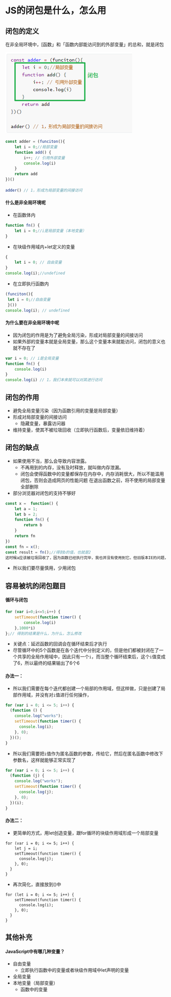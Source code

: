 # JS的闭包是什么，怎么用

## 闭包的定义

在非全局环境中，[函数」和「函数内部能访问到的外部变量」的总和，就是闭包

![image-20220610102431234](../../assets/image-20220610102431234.png)

```javascript
const adder = (funciton(){
	let i = 0;//局部变量
	function add() {
		i++; // 引用外部变量
		console.log(i)
	}
	return add
})()

adder() // 1，形成为局部变量的间接访问
```



#### 什么是非全局环境呢

- 在函数体内

```javascript
function fn() {
    let i = 0;//i是局部变量（本地变量）
}
```

- 在块级作用域内+let定义的变量

```javascript
{
    let i = 0; // 自由变量
}
console.log(i);//undefined
```

- 在立即执行函数内

```javascript
(funciton(){
 let i = 0;//自由变量
 }())
console.log(i); // undefined
```

#### 为什么要在非全局环境中呢

- 因为闭包的作用是为了避免全局污染，形成对局部变量的间接访问
- 如果外部的变量本就是全局变量，那么这个变量本来就能访问，闭包的意义也就不存在了

```javascript
var i = 0; // i是全局变量
function fn() {
    console.log(i)
}
console.log(i) // 1，我们本来就可以对其进行访问
```

## 闭包的作用

- 避免全局变量污染（因为函数引用的变量是局部变量）
- 形成对局部变量的间接访问
  - 隐藏变量，暴露访问器
- 维持变量，使其不被垃圾回收（立即执行函数后，变量依旧维持着）

## 闭包的缺点

- 如果使用不当，那么会导致内容泄露。
  - 不再用到的内存，没有及时释放，就叫做内存泄漏。
  - 闭包会使得函数中的变量都保存在内存中，内存消耗很大，所以不能滥用闭包，否则会造成网页的性能问题
    在退出函数之前，将不使用的局部变量全部删除
- 部分浏览器对闭包的支持不够好

```javascript
const x =  function() {
    let a = 1;
    let b = 2;
    function fn() {
        return b
    }
    return fn
})
const fn = x();
const result = fn();//得到b的值，也就是2
这时候a应该被垃圾回收了，因为函数已经执行完毕，我也并没有使用到它。但旧版本IE的问题，导致a继续保留着，这就造成了额外的内存泄露

```

- 所以我们要尽量慎用，少用闭包

## 容易被坑的闭包题目

#### 循环与闭包

```javascript
for (var i=0;i<=5;i++) {
    setTimeout(function timer() {
        console.log(i)
    },1000*i)
};// 得到的结果是什么，为什么，怎么修改
```

- 关键点：延迟函数的回调会在循环结束后才执行
- 尽管循环中的5个函数是在各个迭代中分别定义的，但是他们都被封闭在了一个共享的全局作用域中，因此只有一个`i`，而当整个循环结束后，这个`i`值变成了6，所以最终的结果输出了6个6

#### 办法一：

- 所以我们需要在每个迭代都创建一个局部的作用域，但这样做，只是创建了局部作用域，并没有对`i`值进行任何操作，

```javascript
for (var i = 0; i <= 5; i++) {
  (function () {
    console.log("works");
    setTimeout(function timer() {
      console.log(i);
    }, 0);
  })();
}
```

- 所以我们需要把`i`值作为匿名函数的参数，传给它，然后在匿名函数中修改下参数名，这样就能够正常实现了

```javascript
for (var i = 0; i <= 5; i++) {
  (function (j) {
    console.log("works");
    setTimeout(function timer() {
      console.log(j);
    }, 0);
  })(i);
}
```

#### 办法二：

- 更简单的方式，用let创造变量，跟for循环的块级作用域形成一个局部变量

```
for (var i = 0; i <= 5; i++) {
	let j = i;
    setTimeout(function timer() {
      console.log(j);
    }, 0);
  }
}
```

- 再次简化，直接放到()中

```
for (let i = 0; i <= 5; i++) {
    setTimeout(function timer() {
      console.log(i);
    }, 0);
  }
}
```



## 其他补充

#### JavaScript中有哪几种变量？

- 自由变量
  - 立即执行函数中的变量或者块级作用域中let声明的变量
- 全局变量
- 本地变量（局部变量）
  - 函数中的变量

